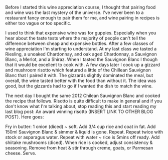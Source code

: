 Before I started this wine appreciation course, I thought that pairing food and wine was the last mystery  of the universe. I've never been to a restaurant fancy enough to pair them for me, and wine pairing in recipes is either too vague or too specific.

I used to think that expensive wine was for guppies. Especially when you hear about the taste tests where the majority of people can't tell the difference between cheap and expensive bottles. After a few classes of wine appreciation I'm starting to understand. At my last class we tasted a Riesling, a unoaked Chardonnay, and oak aged Chardonnay, a Sauvignon Blanc, a Merlot, and a Shiraz. When I tasted the Sauvignon Blanc I though that it would be excellent to cook with. A few days later I cook up a gizzard and mushroom risotto which featured a little of the Chillean Sauvignon Blanc that I paired it with. The gizzards slightly dominated the meal, but overall, the wine tasted better with the food than without it. The idea was good, but the gizzards had to go if I wanted the dish to match the wine.  

The next day I bought the same 2012 Chilean Sauvignon Blanc and cooked the recipe that follows. Risotto is quite difficult to make in general and if you don't know what I'm talking about, stop reading this and start reading my last blog post:  An award winning risotto (INSERT LINK TO OTHER BLOG POST). Here goes:

Fry in butter: 1 onion (diced) ~ soft. Add 3/4 cup rice and coat in fat. Add 150ml Sauvignon Blanc &amp; simmer &amp; liquid is gone. Repeat. Repeat twice with stock or asparagus water. Repeat with water ~ rice is 5mins off ready. Add shiitake mushrooms (diced). When rice is cooked, adjust consistency &amp; seasoning. Remove from heat &amp; stir through creme, goats, or Parmesan cheese. Serve.
